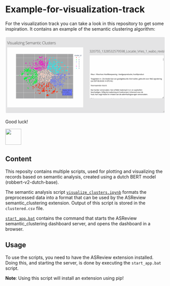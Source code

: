 # Example-for-visualization-track
For the visualization track you can take a look in this repository to get some
inspiration. It contains an example of the semantic clustering algorithm:

![Semantic Clustering](docs/example.gif)


Good luck! 

<img src="https://upload.wikimedia.org/wikipedia/commons/2/20/Rubber_duck.svg"
width="50" height="50">

## Content
This reposity contains multiple scripts, used for plotting and visualizing the
records based on semantic analysis, created using a dutch BERT model
(robbert-v2-dutch-base).

The semantic analysis script
[`visualize_clusters.ipynb`](/scripts/visualize_clusters.ipynb) formats the
preprocessed data into a format that can be used by the ASReview
semantic_clustering extension. Output of this script is stored in the
`clustered.csv` file.

[`start_app.bat`](/scripts/start_app.bat) contains the command that starts the
ASReview semantic_clustering dashboard server, and opens the dashboard in a
browser.

## Usage
To use the scripts, you need to have the ASReview extension installed. Doing
this, and starting the server, is done by executing the `start_app.bat` script.

**Note**: Using this script will install an extension using pip!